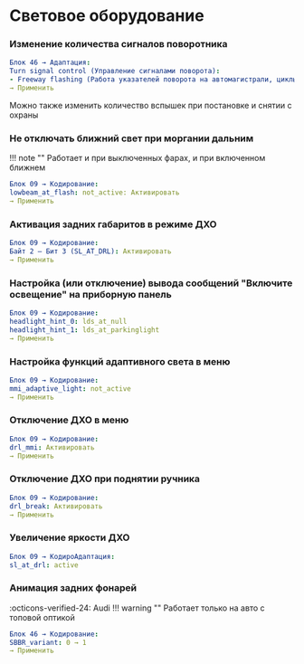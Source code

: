 
# Световое оборудование

### Изменение количества сигналов поворотника

``` yaml
Блок 46 → Адаптация:
Turn signal control (Управление сигналами поворота):
- Freeway flashing (Работа указателей поворота на автомагистрали, циклы мигания): новое значение (по умолчанию 3)
→ Применить
```

Можно также изменить количество вспышек при постановке и снятии с охраны

### Не отключать ближний свет при моргании дальним

!!! note ""
    Работает и при выключенных фарах, и при включенном ближнем

``` yaml title="логин-пароль: 31347"
Блок 09 → Кодирование:
lowbeam_at_flash: not_active: Активировать
→ Применить
```

### Активация задних габаритов в режиме ДХО

``` yaml title="логин-пароль: 31347"
Блок 09 → Кодирование:
Байт 2 – Бит 3 (SL_AT_DRL): Активировать
→ Применить
```

### Настройка (или отключение) вывода сообщений "Включите освещение" на приборную панель

``` yaml title="логин-пароль: 31347"
Блок 09 → Кодирование:
headlight_hint_0: lds_at_null
headlight_hint_1: lds_at_parkinglight
→ Применить
```

### Настройка функций адаптивного света в меню

``` yaml title="логин-пароль: 31347"
Блок 09 → Кодирование:
mmi_adaptive_light: not_active
→ Применить
```

### Отключение ДХО в меню

``` yaml title="логин-пароль: 31347"
Блок 09 → Кодирование:
drl_mmi: Активировать
→ Применить
```

### Отключение ДХО при поднятии ручника

``` yaml title="логин-пароль: 31347"
Блок 09 → Кодирование:
drl_break: Активировать
→ Применить
```

### Увеличение яркости ДХО

``` yaml title="логин-пароль: 31347"
Блок 09 → КодироАдаптация:
sl_at_drl: active
```

### Анимация задних фонарей
:octicons-verified-24: Audi
!!! warning ""
    Работает только на авто с топовой оптикой

``` yaml
Блок 46 → Кодирование:
SBBR_variant: 0 → 1
→ Применить
```